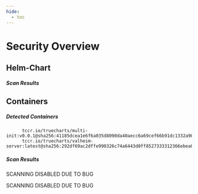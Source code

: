 ```yaml
---
hide:
  - toc
---
```


# Security Overview

<link href="https://truecharts.org/_static/trivy.css" type="text/css" rel="stylesheet" />

## Helm-Chart

##### Scan Results


## Containers

##### Detected Containers

          tccr.io/truecharts/multi-init:v0.0.1@sha256:41185dcea1e6f6a035d8090da40aecc6a69cef66b91dc1332a90c9d22861d367
          tccr.io/truecharts/valheim-server:latest@sha256:292df69ac2dffe990326c74a6443d0ff8527333312366ebea06ae30d447d6397

##### Scan Results

SCANNING DISABLED DUE TO BUG

SCANNING DISABLED DUE TO BUG
